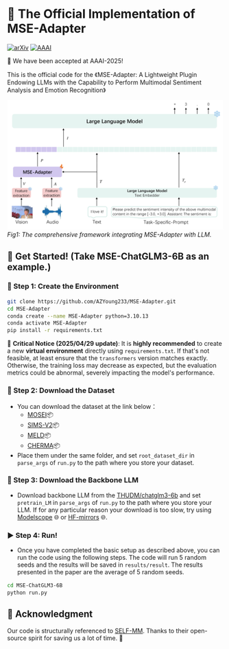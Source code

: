 # 🌟 The Official Implementation of MSE-Adapter
[![arXiv](https://img.shields.io/badge/arXiv-2502.12478-red)](https://arxiv.org/abs/2502.12478)
[![AAAI](https://img.shields.io/badge/AAAI_2025-%23003973)](https://ojs.aaai.org/index.php/AAAI/article/download/34755/36910)

🎉 We have been accepted at AAAI-2025!

This is the official code for the 《MSE-Adapter: A Lightweight Plugin Endowing LLMs with the Capability to Perform Multimodal Sentiment Analysis and Emotion Recognition》 

![Overall](Fig/overall.png)
*Fig1: The comprehensive framework integrating MSE-Adapter with LLM.*

## 🚀 Get Started! (Take MSE-ChatGLM3-6B as an example.)

### 🔧 Step 1: Create the Environment
``` bash
git clone https://github.com/AZYoung233/MSE-Adapter.git
cd MSE-Adapter
conda create --name MSE-Adapter python=3.10.13
conda activate MSE-Adapter
pip install -r requirements.txt
```
🚨 **Critical Notice (2025/04/29 update)**: It is **highly recommended** to create a new **virtual environment** directly using `requirements.txt`. If that's not feasible, at least ensure that the `transformers` version matches exactly. Otherwise, the training loss may decrease as expected, but the evaluation metrics could be abnormal, severely impacting the model's performance.

### 📂 Step 2: Download the Dataset
- You can download the dataset at the link below：
   - [MOSEI](https://huggingface.co/datasets/AZYoung/MOSEI_processed)📦
   - [SIMS-V2](https://huggingface.co/datasets/AZYoung/SIMSV2_processed)📦
   - [MELD](https://huggingface.co/datasets/AZYoung/MELD_processed)📦
   - [CHERMA](https://huggingface.co/datasets/AZYoung/CHERMA0723_processed)📦
- Place them under the same folder, and set `root_dataset_dir` in `parse_args` of `run.py` to the path where you store your dataset.

### 💾 Step 3: Download the Backbone LLM
- Download backbone LLM from the [THUDM/chatglm3-6b](https://huggingface.co/THUDM/chatglm3-6b) and set `pretrain_LM` in `parse_args` of `run.py` to the path where you store your LLM. If for any particular reason your download is too slow, try using [Modelscope](https://modelscope.cn/my/overview) 🌐 or [HF-mirrors](https://hf-mirror.com/) 🌐.

### ▶️ Step 4: Run!
- Once you have completed the basic setup as described above, you can run the code using the following steps. The code will run 5 random seeds and the results will be saved in `results/result`. The results presented in the paper are the average of 5 random seeds.
```bash
cd MSE-ChatGLM3-6B
python run.py
```

## 🙏 Acknowledgment
Our code is structurally referenced to [SELF-MM](https://github.com/thuiar/Self-MM). Thanks to their open-source spirit for saving us a lot of time. 💖